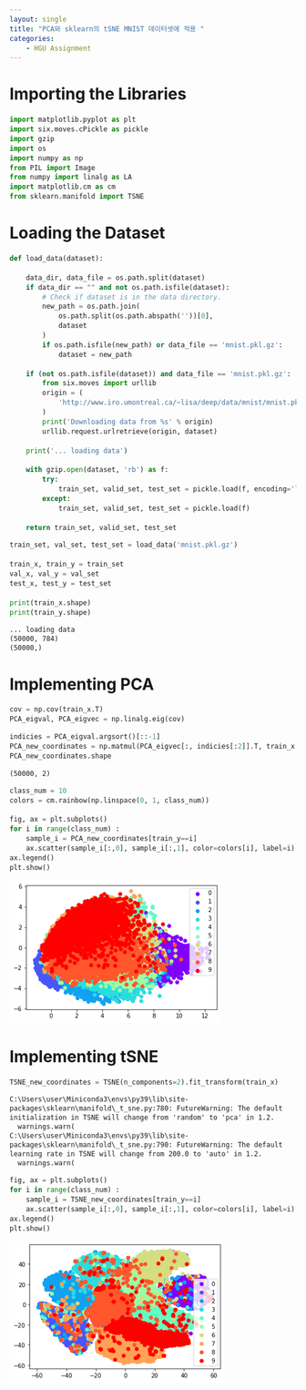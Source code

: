```yaml
---
layout: single
title: "PCA와 sklearn의 tSNE MNIST 데이터셋에 적용 "
categories:
    - HGU Assignment
---
```


# Importing the Libraries


```python
import matplotlib.pyplot as plt
import six.moves.cPickle as pickle
import gzip
import os
import numpy as np
from PIL import Image
from numpy import linalg as LA
import matplotlib.cm as cm 
from sklearn.manifold import TSNE
```

# Loading the Dataset


```python
def load_data(dataset):
    
    data_dir, data_file = os.path.split(dataset)
    if data_dir == "" and not os.path.isfile(dataset):
        # Check if dataset is in the data directory.
        new_path = os.path.join(
            os.path.split(os.path.abspath(''))[0],
            dataset
        )
        if os.path.isfile(new_path) or data_file == 'mnist.pkl.gz':
            dataset = new_path

    if (not os.path.isfile(dataset)) and data_file == 'mnist.pkl.gz':
        from six.moves import urllib
        origin = (
            'http://www.iro.umontreal.ca/~lisa/deep/data/mnist/mnist.pkl.gz'
        )
        print('Downloading data from %s' % origin)
        urllib.request.urlretrieve(origin, dataset)

    print('... loading data')

    with gzip.open(dataset, 'rb') as f:
        try:
            train_set, valid_set, test_set = pickle.load(f, encoding='latin1')
        except:
            train_set, valid_set, test_set = pickle.load(f)

    return train_set, valid_set, test_set
```


```python
train_set, val_set, test_set = load_data('mnist.pkl.gz')

train_x, train_y = train_set
val_x, val_y = val_set
test_x, test_y = test_set

print(train_x.shape)
print(train_y.shape)
```

    ... loading data
    (50000, 784)
    (50000,)
    

# Implementing PCA


```python
cov = np.cov(train_x.T)
PCA_eigval, PCA_eigvec = np.linalg.eig(cov)
```


```python
indicies = PCA_eigval.argsort()[::-1]
PCA_new_coordinates = np.matmul(PCA_eigvec[:, indicies[:2]].T, train_x.T).T
PCA_new_coordinates.shape
```




    (50000, 2)




```python
class_num = 10
colors = cm.rainbow(np.linspace(0, 1, class_num))

fig, ax = plt.subplots()
for i in range(class_num) :
    sample_i = PCA_new_coordinates[train_y==i]
    ax.scatter(sample_i[:,0], sample_i[:,1], color=colors[i], label=i)
ax.legend()
plt.show()
```


    
![png](/assets/images/2022-01-09/output_8_0.png)
    


# Implementing tSNE


```python
TSNE_new_coordinates = TSNE(n_components=2).fit_transform(train_x)
```

    C:\Users\user\Miniconda3\envs\py39\lib\site-packages\sklearn\manifold\_t_sne.py:780: FutureWarning: The default initialization in TSNE will change from 'random' to 'pca' in 1.2.
      warnings.warn(
    C:\Users\user\Miniconda3\envs\py39\lib\site-packages\sklearn\manifold\_t_sne.py:790: FutureWarning: The default learning rate in TSNE will change from 200.0 to 'auto' in 1.2.
      warnings.warn(
    


```python
fig, ax = plt.subplots()
for i in range(class_num) :
    sample_i = TSNE_new_coordinates[train_y==i]
    ax.scatter(sample_i[:,0], sample_i[:,1], color=colors[i], label=i)
ax.legend()
plt.show()
```


    
![png](/assets/images/2022-01-09/output_11_0.png)
    

